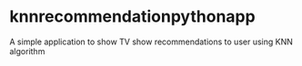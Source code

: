 # knnrecommendationpythonapp
A simple application to show TV show recommendations to user using KNN algorithm
